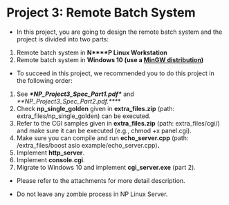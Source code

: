 # Project 3: Remote Batch System

- In this project, you are going to design the remote batch system and the project is divided into two parts:

1. Remote batch system in **N****P Linux Workstation**
2. Remote batch system in **Windows 10 (use a [MinGW distribution](https://nuwen.net/mingw.html))**

- To succeed in this project, we recommended you to do this project in the following order:

1. See ***\*NP_Project3_Spec_Part1.pdf\**** and ***\**\*NP_Project3_Spec_Part2.pdf.\*\**\***
2. Check **np_single_golden** given in **extra_files.zip** (path: extra_files/np_single_golden) can be executed.
3. Refer to the CGI samples given in **extra_files.zip** (path: extra_files/cgi/) and make sure it can be executed (e.g., chmod +x panel.cgi).
4. Make sure you can compile and run **echo_server.cpp** (path: /extra_files/boost asio example/echo_server.cpp)**.**
5. Implement **http_server**.
6. Implement **console.cgi**.
7. Migrate to Windows 10 and implement **cgi_server.exe** (part 2).



- Please refer to the attachments for more detail description.

- Do not leave any zombie process in NP Linux Server.